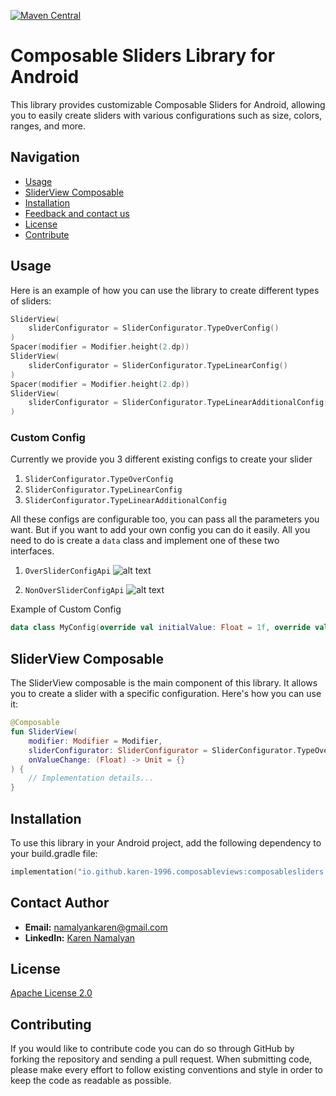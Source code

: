 [![Maven Central](https://img.shields.io/maven-central/v/io.github.karen-namalyan.composableviews/composablesliderds)](https://central.sonatype.com/artifact/io.github.karen-1996.composableviews/composablesliders/)

# Composable Sliders Library for Android

This library provides customizable Composable Sliders for Android, allowing you to easily create sliders with various configurations such as size, colors, ranges, and more.

## Navigation
- [Usage](#usage)
- [SliderView Composable](#sliderview-composable)
- [Installation](#installation)
- [Feedback and contact us](#contact-author)
- [License](#license)
- [Contribute](#contributing)


## Usage

Here is an example of how you can use the library to create different types of sliders:

```kotlin
SliderView(
    sliderConfigurator = SliderConfigurator.TypeOverConfig()
)
Spacer(modifier = Modifier.height(2.dp))
SliderView(
    sliderConfigurator = SliderConfigurator.TypeLinearConfig()
)
Spacer(modifier = Modifier.height(2.dp))
SliderView(
    sliderConfigurator = SliderConfigurator.TypeLinearAdditionalConfig()
)
```

### Custom Config

Currently we provide you 3 different existing configs to create your slider
1. ```SliderConfigurator.TypeOverConfig```
2. ```SliderConfigurator.TypeLinearConfig```
3. ```SliderConfigurator.TypeLinearAdditionalConfig```

All these configs are configurable too, you can pass all the parameters you want. But if you want to
add your own config you can do it easily. All you need to do is create a ```data``` class and 
implement one of these two interfaces.
1. ```OverSliderConfigApi```
![alt text](https://ucc53d65f132b35cb97df6fe0108.previews.dropboxusercontent.com/p/thumb/ACP_FW7iVIVr8bcYNgWLEIIu7-j9WEOu0HkkGKJOsjpoBLl2q_YzkOS-rg7Q9y1_YRkCDuJNUOAHVdnMUrdIoaI2QQ4c2BmwYSphQbIh8Whwk4_5NyOlG1hI2aVCXWMSJy_q__SXi_Rz3bz7fgLyjaHBiy44VTQeEyjudQNaY8zmfYnigPlzAyi-Y59HJozb8k74d8aG8A8TFZPbZ1uFqVz2wS_l0cVPPedI42zbFTOqJgZHxaCmg_9y6LbU5EwJMgFUXTeQin-s7NivftZKOYQvtCTD0oPLsuXxSBpyD-0GoW9jWsK38zcw-SYG3qECcjzMIhcfdyHZOQtvVd4-riRWNfFnSS4cuTSDD3ZM6p5AugBBnNVNve0-qFYi4cpzK4E/p.png)

2. ```NonOverSliderConfigApi```
![alt text](https://ucb9696a7ce03a19aa65d72d4721.previews.dropboxusercontent.com/p/thumb/ACPHSCw-y3Vhi8TTnyFwUpY3DwwnvygEapwzmhlJ0dBIaVjtJkgyErv5A4QWmwzo2TPcXmRVFucZAw5C2wf9x5LloFtXfc1maVNkGnIXo9VoQL-1bSKLLj7zsIN0LYXlhjLChblaWWU0PiKwaqOXEv-5OP7dsNZpKmczxtit6jHijOiLMCrB3QgS_ScwsF0E3odXt9oe38e1pQwz8dpduyNhgx4ipLQ84FbFl2Y3Mp0hVNUP_3Q3PrVX8lCBcdAf8sOUrKPZNs7IZr5hdDiljk3rs2vSIW-6UF1xs6A10t3ENE_aa5VNHP0yXJMh0gKrkyQzJCQGbnNuFLisQHrb-JGgvrykpDxoXr92H5PTJMMis0hJyscV3cVhlYZexVDN_pI/p.png)

Example of Custom Config
```kotlin
data class MyConfig(override val initialValue: Float = 1f, override val sliderConfig: SliderConfig) : SliderConfigApi
```

## SliderView Composable

The SliderView composable is the main component of this library. It allows you to create a slider with a specific configuration. Here's how you can use it:

```kotlin
@Composable
fun SliderView(
    modifier: Modifier = Modifier,
    sliderConfigurator: SliderConfigurator = SliderConfigurator.TypeOverConfig(),
    onValueChange: (Float) -> Unit = {}
) {
    // Implementation details...
}
```

## Installation

To use this library in your Android project, add the following dependency to your build.gradle file:

```kotlin
implementation("io.github.karen-1996.composableviews:composablesliders:1.0.0") // take latest from Maven central
```

## Contact Author
- **Email:** [namalyankaren@gmail.com](mailto:namalyankaren@gmail.com)
- **LinkedIn:** [Karen Namalyan](https://www.linkedin.com/in/karen-namalyan/)


## License

[Apache License 2.0](https://www.apache.org/licenses/LICENSE-2.0)

## Contributing

If you would like to contribute code you can do so through GitHub by forking the repository and sending a pull request.
When submitting code, please make every effort to follow existing conventions and style in order to keep the code as readable as possible.

